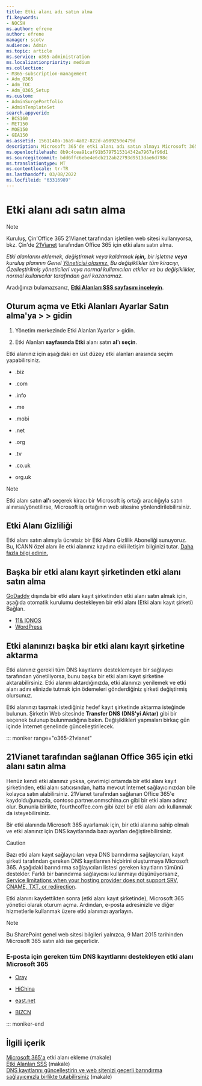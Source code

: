 ```yaml
---
title: Etki alanı adı satın alma
f1.keywords:
- NOCSH
ms.author: efrene
author: efrene
manager: scotv
audience: Admin
ms.topic: article
ms.service: o365-administration
ms.localizationpriority: medium
ms.collection:
- M365-subscription-management
- Adm_O365
- Adm_TOC
- Adm_O365_Setup
ms.custom:
- AdminSurgePortfolio
- AdminTemplateSet
search.appverid:
- BCS160
- MET150
- MOE150
- GEA150
ms.assetid: 1561140a-16a9-4a02-822d-a989250e479d
description: Microsoft 365'de etki alanı adı satın almayı Microsoft 365.
ms.openlocfilehash: 8b9c4cea91caf91b5797515314342a7967af96d1
ms.sourcegitcommit: bdd6ffc6ebe4e6cb212ab22793d9513dae6d798c
ms.translationtype: MT
ms.contentlocale: tr-TR
ms.lasthandoff: 03/08/2022
ms.locfileid: "63316989"
---
```

# <a name="buy-a-domain-name"></a>Etki alanı adı satın alma

> [!NOTE]
> Kuruluş, Çin'Office 365 21Vianet tarafından işletilen web sitesi kullanıyorsa, bkz. Çin'de [21Vianet](#how-to-buy-a-domain-for-office-365-operated-by-21vianet) tarafından Office 365 için etki alanı satın alma.

 *Etki alanlarını eklemek, değiştirmek veya kaldırmak **için,** bir işletme **veya** kuruluş planının Genel [Yöneticisi olasınız.](https://products.office.com/business/office) Bu değişiklikler tüm kiracıyı, *Özelleştirilmiş* yöneticileri veya *normal* kullanıcıları etkiler ve bu değişiklikler, normal kullanıcılar tarafından geri kazanamaz.*  

 Aradığınızı bulamazsanız, **[Etki Alanları SSS sayfasını inceleyin](../setup/domains-faq.yml)**. 
  
## <a name="sign-in-and-go-to-settings--domains--buy-a-domain"></a>Oturum açma ve Etki Alanları Ayarlar Satın alma'ya \> \> gidin

1. Yönetim merkezinde Etki Alanları'Ayarlar  \> gidin.<a href="https://go.microsoft.com/fwlink/p/?linkid=834818" target="_blank"></a>
    
3. Etki Alanları **sayfasında Etki** alanı satın **al'ı seçin**.
    
Etki alanınız için aşağıdaki en üst düzey etki alanları arasında seçim yapabilirsiniz.
  
- .biz
    
- .com
    
- .info
    
- .me
    
- .mobi
    
- .net
    
- .org
    
- .tv
    
- .co.uk
    
- org.uk
    

> [!NOTE]
> Etki alanı satın **al'ı** seçerek kiracı bir Microsoft iş ortağı aracılığıyla satın alınırsa/yönetilirse, Microsoft iş ortağının web sitesine yönlendirilebilirsiniz.

## <a name="domain-privacy"></a>Etki Alanı Gizliliği
Etki alanı satın alımıyla ücretsiz bir Etki Alanı Gizlilik Aboneliği sunuyoruz. Bu, ICANN özel alanı ile etki alanınız kaydına ekli iletişim bilginizi tutar. [Daha fazla bilgi edinin.](https://whois.icann.org/en/privacy-and-proxy-services)
  
## <a name="buy-a-domain-from-another-domain-registrar"></a>Başka bir etki alanı kayıt şirketinden etki alanı satın alma
[GoDaddy](https://www.godaddy.com) dışında bir etki alanı kayıt şirketinden etki alanı satın almak için, aşağıda otomatik kurulumu destekleyen bir etki alanı (Etki alanı kayıt şirketi) Bağlan. 
  
- [11&amp; IONOS](https://www.1and1.com/)
- [WordPress](https://www.wordpress.com) 

   
## <a name="transfer-your-domain-to-a-different-domain-registrar"></a>Etki alanınızı başka bir etki alanı kayıt şirketine aktarma

Etki alanınız gerekli tüm DNS kayıtlarını desteklemeyen bir sağlayıcı tarafından yönetiliyorsa, bunu başka bir etki alanı kayıt şirketine aktarabilirsiniz. Etki alanını aktardığınızda, etki alanınızı yenilemek ve etki alanı adını elinizde tutmak için ödemeleri gönderdiğiniz şirketi değiştirmiş olursunuz.
  
Etki alanınızı taşımak istediğiniz hedef kayıt şirketinde aktarma isteğinde bulunun. Şirketin Web sitesinde **Transfer DNS (DNS'yi Aktar)** gibi bir seçenek bulunup bulunmadığına bakın. Değişiklikleri yapmaları birkaç gün içinde İnternet genelinde güncelleştirilecek.

::: moniker range="o365-21vianet"

## <a name="how-to-buy-a-domain-for-office-365-operated-by-21vianet"></a>21Vianet tarafından sağlanan Office 365 için etki alanı satın alma

Henüz kendi etki alanınız yoksa, çevrimiçi ortamda bir etki alanı kayıt şirketinden, etki alanı satıcısından, hatta mevcut İnternet sağlayıcınızdan bile kolayca satın alabilirsiniz. 21Vianet tarafından sağlanan Office 365'e kaydolduğunuzda, contoso.partner.onmschina.cn gibi bir etki alanı adınız olur. Bununla birlikte, fourthcoffee.com gibi özel bir etki alanı adı kullanmak da isteyebilirsiniz.
  
Bir etki alanında Microsoft 365 ayarlamak için, bir etki alanına sahip olmalı ve etki alanınız için DNS kayıtlarında bazı ayarları değiştirebilirsiniz.
  
> [!CAUTION]
> Bazı etki alanı kayıt sağlayıcıları veya DNS barındırma sağlayıcıları, kayıt şirketi tarafından gereken DNS kayıtlarının hiçbirini oluşturmaya Microsoft 365. Aşağıdaki barındırma sağlayıcıları listesi gereken kayıtların tümünü destekler. Farklı bir barındırma sağlayıcısı kullanmayı düşünüyorsanız, [Service limitations when your hosting provider does not support SRV, CNAME, TXT, or redirection](https://support.microsoft.com/office/dfbb03e3-08c1-4c4e-b2f0-891665b29b77). 
  
Etki alanını kaydettikten sonra (etki alanı kayıt şirketinde), Microsoft 365 yönetici olarak oturum açma. Ardından, e-posta adresinizle ve diğer hizmetlerle kullanmak üzere etki alanınızı ayarlayın.
  
> [!NOTE]
> Bu SharePoint genel web sitesi bilgileri yalnızca, 9 Mart 2015 tarihinden Microsoft 365 satın aldı ise geçerlidir. 

### <a name="domain-registrars-that-support-all-dns-records-required-for-microsoft-365"></a>E-posta için gereken tüm DNS kayıtlarını destekleyen etki alanı Microsoft 365

- [Oray](https://oray.com/)

- [HiChina](https://www.hichina.com/)

- [east.net](http://www.east.net/)

- [BIZCN](https://www.bizcn.com/)

::: moniker-end

## <a name="related-content"></a>İlgili içerik

[Microsoft 365'a](../setup/add-domain.md) etki alanı ekleme (makale)\
[Etki Alanları SSS](../setup/domains-faq.yml) (makale)\
[DNS kayıtlarını güncelleştirin ve web sitenizi geçerli barındırma sağlayıcınızla birlikte tutabilirsiniz](../dns/update-dns-records-to-retain-current-hosting-provider.md) (makale)

